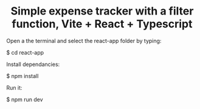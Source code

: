 <div id="header" align="center">
    <h1 align="center">Simple expense tracker with a filter function, Vite + React + Typescript</h1>
</div>

<p>
Open a the terminal and select the react-app folder by typing:

$ cd react-app
</p>

<p>
Install dependancies:

$ npm install
</p>

Run it:

$ npm run dev
